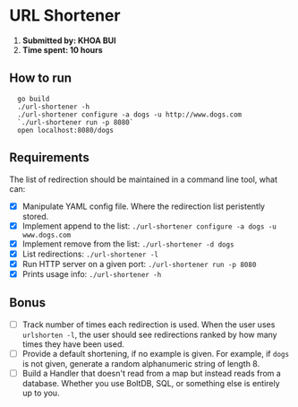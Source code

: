 # URL Shortener
1. **Submitted by: KHOA BUI**
2. **Time spent: 10 hours**

## How to run
```
  go build
  ./url-shortener -h
  ./url-shortener configure -a dogs -u http://www.dogs.com
  `./url-shortener run -p 8080`
  open localhost:8080/dogs
```
## Requirements
The list of redirection should be maintained in a command line tool, what can:
- [x] Manipulate YAML config file. Where the redirection list peristently stored.
- [x] Implement append to the list: `./url-shortener configure -a dogs -u www.dogs.com` 
- [x] Implement remove from the list: `./url-shortener -d dogs`
- [x] List redirections: `./url-shortener -l`
- [x] Run HTTP server on a given port: `./url-shortener run -p 8080`
- [x] Prints usage info: `./url-shortener -h`

## Bonus
- [ ] Track number of times each redirection is used. When the user uses `urlshorten -l`, the user should see redirections ranked by how many times they have been used.
- [ ] Provide a default shortening, if no example is given. For example, if `dogs` is not given, generate a random alphanumeric string of length 8.
- [ ] Build a Handler that doesn't read from a map but instead reads from a database. Whether you use BoltDB, SQL, or something else is entirely up to you.

